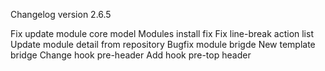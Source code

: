 Changelog version 2.6.5
 
Fix update module core model
Modules install fix
Fix line-break action list
Update module detail from repository
Bugfix module brigde
New template bridge
Change hook pre-header
Add hook pre-top header
